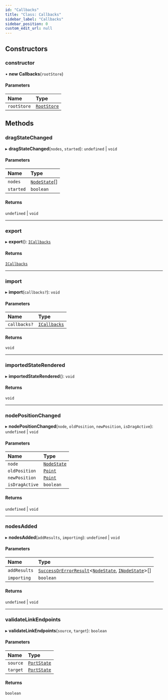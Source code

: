 ```yaml
---
id: "Callbacks"
title: "Class: Callbacks"
sidebar_label: "Callbacks"
sidebar_position: 0
custom_edit_url: null
---
```


## Constructors

### constructor

• **new Callbacks**(`rootStore`)

#### Parameters

| Name | Type |
| :------ | :------ |
| `rootStore` | [`RootStore`](RootStore.md) |

## Methods

### dragStateChanged

▸ **dragStateChanged**(`nodes`, `started`): `undefined` \| `void`

#### Parameters

| Name | Type |
| :------ | :------ |
| `nodes` | [`NodeState`](NodeState.md)[] |
| `started` | `boolean` |

#### Returns

`undefined` \| `void`

___

### export

▸ **export**(): [`ICallbacks`](../interfaces/ICallbacks.md)

#### Returns

[`ICallbacks`](../interfaces/ICallbacks.md)

___

### import

▸ **import**(`callbacks?`): `void`

#### Parameters

| Name | Type |
| :------ | :------ |
| `callbacks?` | [`ICallbacks`](../interfaces/ICallbacks.md) |

#### Returns

`void`

___

### importedStateRendered

▸ **importedStateRendered**(): `void`

#### Returns

`void`

___

### nodePositionChanged

▸ **nodePositionChanged**(`node`, `oldPosition`, `newPosition`, `isDragActive`): `undefined` \| `void`

#### Parameters

| Name | Type |
| :------ | :------ |
| `node` | [`NodeState`](NodeState.md) |
| `oldPosition` | [`Point`](../#point) |
| `newPosition` | [`Point`](../#point) |
| `isDragActive` | `boolean` |

#### Returns

`undefined` \| `void`

___

### nodesAdded

▸ **nodesAdded**(`addResults`, `importing`): `undefined` \| `void`

#### Parameters

| Name | Type |
| :------ | :------ |
| `addResults` | [`SuccessOrErrorResult`](../#successorerrorresult)<[`NodeState`](NodeState.md), [`INodeState`](../interfaces/INodeState.md)\>[] |
| `importing` | `boolean` |

#### Returns

`undefined` \| `void`

___

### validateLinkEndpoints

▸ **validateLinkEndpoints**(`source`, `target`): `boolean`

#### Parameters

| Name | Type |
| :------ | :------ |
| `source` | [`PortState`](PortState.md) |
| `target` | [`PortState`](PortState.md) |

#### Returns

`boolean`
